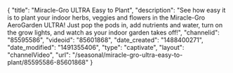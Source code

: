 {
    "title": "Miracle-Gro ULTRA Easy to Plant",
    "description": "See how easy it is to plant your indoor herbs, veggies and flowers in the Miracle-Gro AeroGarden ULTRA! Just pop the pods in, add nutrients and water, turn on the grow lights, and watch as your indoor garden takes off!",
    "channelid": "85595586",
    "videoid": "85601868",
    "date_created": "1488400271",
    "date_modified": "1491355406",
    "type": "captivate",
    "layout": "channelVideo",
    "url": "\/seasonal\/miracle-gro-ultra-easy-to-plant\/85595586-85601868"
}